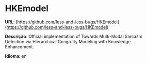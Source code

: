 # HKEmodel
**URL**: [https://github.com/less-and-less-bugs/HKEmodel](https://github.com/less-and-less-bugs/HKEmodel)

**Descrição**: Official implementation of Towards Multi-Modal Sarcasm Detection via Hierarchical Congruity Modeling with Knowledge Enhancement.

**Idioma**: en
